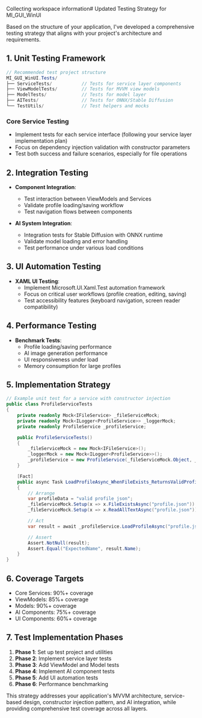 Collecting workspace information# Updated Testing Strategy for MI_GUI_WinUI

Based on the structure of your application, I've developed a comprehensive testing strategy that aligns with your project's architecture and requirements.

## 1. Unit Testing Framework

```csharp
// Recommended test project structure
MI_GUI_WinUI.Tests/
├── ServiceTests/           // Tests for service layer components
├── ViewModelTests/         // Tests for MVVM view models
├── ModelTests/             // Tests for model layer
├── AITests/                // Tests for ONNX/Stable Diffusion
└── TestUtils/              // Test helpers and mocks
```

### Core Service Testing
- Implement tests for each service interface (following your service layer implementation plan)
- Focus on dependency injection validation with constructor parameters
- Test both success and failure scenarios, especially for file operations

## 2. Integration Testing

- **Component Integration**:
  - Test interaction between ViewModels and Services
  - Validate profile loading/saving workflow
  - Test navigation flows between components

- **AI System Integration**:
  - Integration tests for Stable Diffusion with ONNX runtime
  - Validate model loading and error handling
  - Test performance under various load conditions

## 3. UI Automation Testing

- **XAML UI Testing**:
  - Implement Microsoft.UI.Xaml.Test automation framework
  - Focus on critical user workflows (profile creation, editing, saving)
  - Test accessibility features (keyboard navigation, screen reader compatibility)

## 4. Performance Testing

- **Benchmark Tests**:
  - Profile loading/saving performance
  - AI image generation performance
  - UI responsiveness under load
  - Memory consumption for large profiles

## 5. Implementation Strategy

```csharp
// Example unit test for a service with constructor injection
public class ProfileServiceTests
{
    private readonly Mock<IFileService> _fileServiceMock;
    private readonly Mock<ILogger<ProfileService>> _loggerMock;
    private readonly ProfileService _profileService;

    public ProfileServiceTests()
    {
        _fileServiceMock = new Mock<IFileService>();
        _loggerMock = new Mock<ILogger<ProfileService>>();
        _profileService = new ProfileService(_fileServiceMock.Object, _loggerMock.Object);
    }

    [Fact]
    public async Task LoadProfileAsync_WhenFileExists_ReturnsValidProfile()
    {
        // Arrange
        var profileData = "valid profile json";
        _fileServiceMock.Setup(x => x.FileExistsAsync("profile.json")).ReturnsAsync(true);
        _fileServiceMock.Setup(x => x.ReadAllTextAsync("profile.json")).ReturnsAsync(profileData);

        // Act
        var result = await _profileService.LoadProfileAsync("profile.json");

        // Assert
        Assert.NotNull(result);
        Assert.Equal("ExpectedName", result.Name);
    }
}
```

## 6. Coverage Targets

- Core Services: 90%+ coverage
- ViewModels: 85%+ coverage
- Models: 90%+ coverage
- AI Components: 75%+ coverage
- UI Components: 60%+ coverage

## 7. Test Implementation Phases

1. **Phase 1**: Set up test project and utilities
2. **Phase 2**: Implement service layer tests
3. **Phase 3**: Add ViewModel and Model tests
4. **Phase 4**: Implement AI component tests
5. **Phase 5**: Add UI automation tests
6. **Phase 6**: Performance benchmarking

This strategy addresses your application's MVVM architecture, service-based design, constructor injection pattern, and AI integration, while providing comprehensive test coverage across all layers.